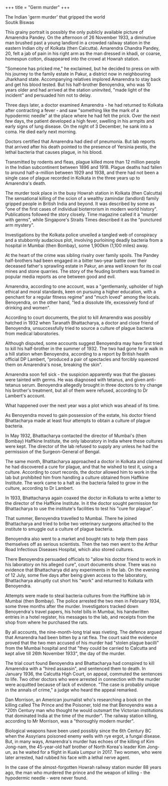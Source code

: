 +++
title = "Germ murder"
+++

The Indian 'germ murder' that gripped the world  
Soutik Biswas



This grainy portrait is possibly the only publicly available picture of Amarendra Pandey. On the afternoon of 26 November 1933, a diminutive man brushed past a young landlord in a crowded railway station in the eastern Indian city of Kolkata (then Calcutta). Amarendra Chandra Pandey, 20, felt a jab of pain in his right arm as the man dressed in khadi, or coarse, homespun cotton, disappeared into the crowd at Howrah station.

"Someone has pricked me," he exclaimed, but he decided to press on with his journey to the family estate in Pakur, a district now in neighbouring Jharkhand state. Accompanying relatives implored Amarendra to stay back and get his blood tested. But his half-brother Benoyendra, who was 10 years older and had arrived at the station uninvited, "made light of the incident" and persuaded him not to delay.

Three days later, a doctor examined Amarendra - he had returned to Kolkata after contracting a fever - and saw "something like the mark of a hypodermic needle" at the place where he had felt the prick. Over the next few days, the patient developed a high fever, swelling in his armpits and early signs of lung disease. On the night of 3 December, he sank into a coma. He died early next morning.

Doctors certified that Amarendra had died of pneumonia. But lab reports that arrived after his death pointed to the presence of Yersinia pestis, the lethal bacteria that causes plague, in his blood.

Transmitted by rodents and fleas, plague killed more than 12 million people in the Indian subcontinent between 1896 and 1918. Plague deaths had fallen to around half-a-million between 1929 and 1938, and there had not been a single case of plague recorded in Kolkata in the three years up to Amarendra's death.


The murder took place in the busy Howrah station in Kolkata (then Calcutta)
The sensational killing of the scion of a wealthy zamindar (landlord) family gripped people in British India and beyond. It was described by some as "one of the first cases of individual bioterrorism in modern world history". Publications followed the story closely. Time magazine called it a "murder with germs", while Singapore's Straits Times described it as the "punctured arm mystery".

Investigations by the Kolkata police unveiled a tangled web of conspiracy and a stubbornly audacious plot, involving purloining deadly bacteria from a hospital in Mumbai (then Bombay), some 1,900km (1,100 miles) away.

At the heart of the crime was sibling rivalry over family spoils. The Pandey half-brothers had been engaged in a bitter two-year battle over their deceased father's sprawling estate in Pakur, an area well known for its coal mines and stone quarries. The story of the feuding brothers was framed in popular media reports as one between good and evil.

Amarendra, according to one account, was a "gentlemanly, upholder of high ethical and moral standards, keen on pursuing a higher education, with a penchant for a regular fitness regime" and "much loved" among the locals. Benoyendra, on the other hand, "led a dissolute life, excessively fond of drinking and women".

According to court documents, the plot to kill Amarendra was possibly hatched in 1932 when Taranath Bhattacharya, a doctor and close friend of Benoyendra, unsuccessfully tried to source a culture of plague bacteria from medical laboratories.

Although disputed, some accounts suggest Benoyendra may have first tried to kill his half-brother in the summer of 1932. The two had gone for a walk in a hill station when Benoyendra, according to a report by British health official DP Lambert, "produced a pair of spectacles and forcibly squeezed them on Amarendra's nose, breaking the skin".

Amarendra soon fell sick - the suspicion apparently was that the glasses were tainted with germs. He was diagnosed with tetanus, and given anti-tetanus serum. Benoyendra allegedly brought in three doctors to try change his brother's treatment, but all of them were refused, according to Dr Lambert's account.

What happened over the next year was a plot which was ahead of its time.

As Benoyendra moved to gain possession of the estate, his doctor friend Bhattacharya made at least four attempts to obtain a culture of plague bacteria.

In May 1932, Bhattacharya contacted the director of Mumbai's (then Bombay) Haffkine Institute, the only laboratory in India where these cultures were kept. The director of the lab refused to supply any unless he had the permission of the Surgeon-General of Bengal.

The same month, Bhattacharya approached a doctor in Kolkata and claimed he had discovered a cure for plague, and that he wished to test it, using a culture. According to court records, the doctor allowed him to work in the lab but prohibited him from handling a culture obtained from Haffkine Institute. The work came to a halt as the bacteria failed to grow in the culture, according to Dr Lambert.

In 1933, Bhattacharya again coaxed the doctor in Kolkata to write a letter to the director of the Haffkine Institute. In it the doctor sought permission for Bhattacharya to use the institute's facilities to test his "cure for plague".

That summer, Benoyendra travelled to Mumbai. There he joined Bhattacharya and tried to bribe two veterinary surgeons attached to the institute to smuggle out a culture of plague bacteria.

Benoyendra also went to a market and bought rats to help them pass themselves off as serious scientists. Then the two men went to the Arthur Road Infectious Diseases Hospital, which also stored cultures.

There Benoyendra persuaded officials to "allow his doctor friend to work in his laboratory on his alleged cure", court documents show. There was no evidence that Bhattacharya did any experiments in the lab. On the evening of 12 July, some five days after being given access to the laboratory, Bhattacharya abruptly cut short his "work" and returned to Kolkata with Benoyendra.


Attempts were made to steal bacteria cultures from the Haffkine lab in Mumbai (then Bombay). The police arrested the two men in February 1934, some three months after the murder. Investigators tracked down Benoyendra's travel papers, his hotel bills in Mumbai, his handwritten entries in a hotel register, his messages to the lab, and receipts from the shop from where he purchased the rats.

By all accounts, the nine-month-long trial was riveting. The defence argued that Amarendra had been bitten by a rat flea. The court said the evidence proved that the two men accused of his murder had "stolen plague bacilli" from the Mumbai hospital and that "they could be carried to Calcutta and kept alive till 26th November 1933", the day of the murder.

The trial court found Benoyendra and Bhattacharya had conspired to kill Amarendra with a "hired assassin", and sentenced them to death. In January 1936, the Calcutta High Court, on appeal, commuted the sentences to life. Two other doctors who were arrested in connection with the murder were acquitted because of lack of evidence. "The case is probably unique in the annals of crime," a judge who heard the appeal remarked.

Dan Morrison, an American journalist who's researching a book on the killing called The Prince and the Poisoner, told me that Benoyendra was a "20th Century man who thought he would outsmart the Victorian institutions that dominated India at the time of the murder". The railway station killing, according to Mr Morrison, was a "thoroughly modern murder".

Biological weapons have been used possibly since the 6th Century BC when the Assyrians poisoned enemy wells with rye ergot, a fungal disease. But, in many ways, Amarendra's murder has echoes of the killing of Kim Jong-nam, the 45-year-old half brother of North Korea's leader Kim Jong-un, as he waited for a flight in Kuala Lumpur in 2017. Two women, who were later arrested, had rubbed his face with a lethal nerve agent.

In the case of the almost-forgotten Howrah railway station murder 88 years ago, the man who murdered the prince and the weapon of killing - the hypodermic needle - were never found.
